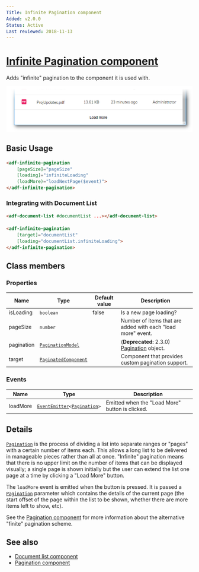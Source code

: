 ```yaml
---
Title: Infinite Pagination component
Added: v2.0.0
Status: Active
Last reviewed: 2018-11-13
---
```


# [Infinite Pagination component](../../lib/core/pagination/infinite-pagination.component.ts "Defined in infinite-pagination.component.ts")

Adds "infinite" pagination to the component it is used with.

![Infinite Pagination screenshot](../docassets/images/InfPagination.png)

## Basic Usage

```html
<adf-infinite-pagination
    [pageSize]="pageSize"
    [loading]="infiniteLoading"
    (loadMore)="loadNextPage($event)">
</adf-infinite-pagination>
```

### Integrating with Document List

```html
<adf-document-list #documentList ...></adf-document-list>

<adf-infinite-pagination 
    [target]="documentList"
    [loading="documentList.infiniteLoading">
</adf-infinite-pagination>
```

## Class members

### Properties

| Name | Type | Default value | Description |
| ---- | ---- | ------------- | ----------- |
| isLoading | `boolean` | false | Is a new page loading? |
| pageSize | `number` |  | Number of items that are added with each "load more" event. |
| pagination | [`PaginationModel`](../../lib/core/models/pagination.model.ts) |  | (**Deprecated:** 2.3.0) [Pagination](../../lib/content-services/document-list/models/document-library.model.ts) object. |
| target | [`PaginatedComponent`](../../lib/core/pagination/paginated-component.interface.ts) |  | Component that provides custom pagination support. |

### Events

| Name | Type | Description |
| ---- | ---- | ----------- |
| loadMore | [`EventEmitter`](https://angular.io/api/core/EventEmitter)`<`[`Pagination`](../../lib/content-services/document-list/models/document-library.model.ts)`>` | Emitted when the "Load More" button is clicked. |

## Details

[`Pagination`](../../lib/content-services/document-list/models/document-library.model.ts) is the process of dividing a list into separate ranges or "pages" with a
certain number of items each. This allows a long list to be delivered in manageable pieces
rather than all at once. "Infinite" pagination means that there is no upper limit on
the number of items that can be displayed visually; a single page is shown initially but
the user can extend the list one page at a time by clicking a "Load More" button.

The `loadMore` event is emitted when the button is pressed. It is passed a
[`Pagination`](../../lib/content-services/document-list/models/document-library.model.ts)
parameter which contains the details of the current page (the start offset of the
page within the list to be shown, whether there are more items left to show, etc).

See the [Pagination component](pagination.component.md) for more information about the alternative "finite" pagination scheme.

## See also

-   [Document list component](../content-services/document-list.component.md)
-   [Pagination component](pagination.component.md)

